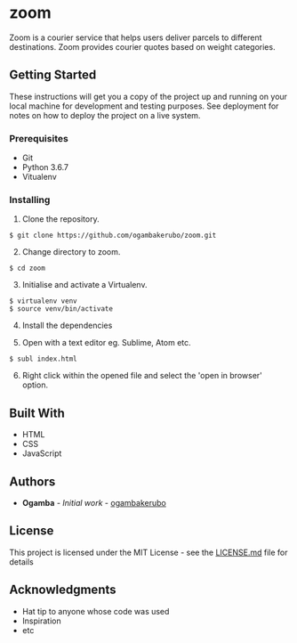 # zoom

Zoom is a courier service that helps users deliver parcels to different destinations. Zoom
provides courier quotes based on weight categories.

## Getting Started

These instructions will get you a copy of the project up and running on your local machine for development and testing purposes. See deployment for notes on how to deploy the project on a live system.

### Prerequisites

 * Git
 * Python 3.6.7
 * Vitualenv


### Installing

1. Clone the repository.

```
$ git clone https://github.com/ogambakerubo/zoom.git
```

2. Change directory to zoom.

```
$ cd zoom
```

3. Initialise and activate a Virtualenv.

```
$ virtualenv venv
$ source venv/bin/activate
```

4. Install the dependencies

5. Open with a text editor eg. Sublime, Atom etc.

```
$ subl index.html
```

6. Right click within the opened file and select the 'open in browser' option.


## Built With

* HTML
* CSS
* JavaScript


## Authors

* **Ogamba** - *Initial work* - [ogambakerubo](https://github.com/ogambakerubo)


## License

This project is licensed under the MIT License - see the [LICENSE.md](LICENSE.md) file for details

## Acknowledgments

* Hat tip to anyone whose code was used
* Inspiration
* etc

